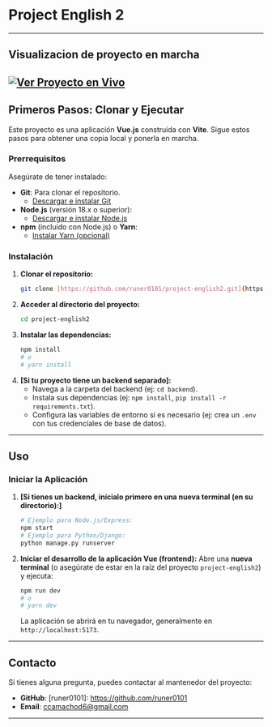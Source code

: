 # Project English 2
---
## Visualizacion de proyecto en marcha
[![Ver Proyecto en Vivo](https://img.shields.io/badge/Ver%20Proyecto-En%20Vivo-brightgreen)](https://runer0101.github.io/project-english2/)
---

## Primeros Pasos: Clonar y Ejecutar

Este proyecto es una aplicación **Vue.js** construida con **Vite**. Sigue estos pasos para obtener una copia local y ponerla en marcha.

### Prerrequisitos

Asegúrate de tener instalado:

* **Git**: Para clonar el repositorio.
    * [Descargar e instalar Git](https://git-scm.com/downloads)
* **Node.js** (versión 18.x o superior):
    * [Descargar e instalar Node.js](https://nodejs.org/es/download/)
* **npm** (incluido con Node.js) o **Yarn**:
    * [Instalar Yarn (opcional)](https://classic.yarnpkg.com/en/docs/install)

### Instalación

1.  **Clonar el repositorio:**
    ```bash
    git clone [https://github.com/runer0101/project-english2.git](https://github.com/runer0101/project-english2.git)
    ```
2.  **Acceder al directorio del proyecto:**
    ```bash
    cd project-english2
    ```
3.  **Instalar las dependencias:**
    ```bash
    npm install
    # o
    # yarn install
    ```
4.  **[Si tu proyecto tiene un backend separado]:**
    * Navega a la carpeta del backend (ej: `cd backend`).
    * Instala sus dependencias (ej: `npm install`, `pip install -r requirements.txt`).
    * Configura las variables de entorno si es necesario (ej: crea un `.env` con tus credenciales de base de datos).

---

## Uso

### Iniciar la Aplicación

1.  **[Si tienes un backend, inícialo primero en una nueva terminal (en su directorio):]**
    ```bash
    # Ejemplo para Node.js/Express:
    npm start
    # Ejemplo para Python/Django:
    python manage.py runserver
    ```
2.  **Iniciar el desarrollo de la aplicación Vue (frontend):**
    Abre una **nueva terminal** (o asegúrate de estar en la raíz del proyecto `project-english2`) y ejecuta:
    ```bash
    npm run dev
    # o
    # yarn dev
    ```
    La aplicación se abrirá en tu navegador, generalmente en `http://localhost:5173`.

---

## Contacto

Si tienes alguna pregunta, puedes contactar al mantenedor del proyecto:

* **GitHub**: [runer0101]: https://github.com/runer0101
* **Email**: ccamachod6@gmail.com

---
